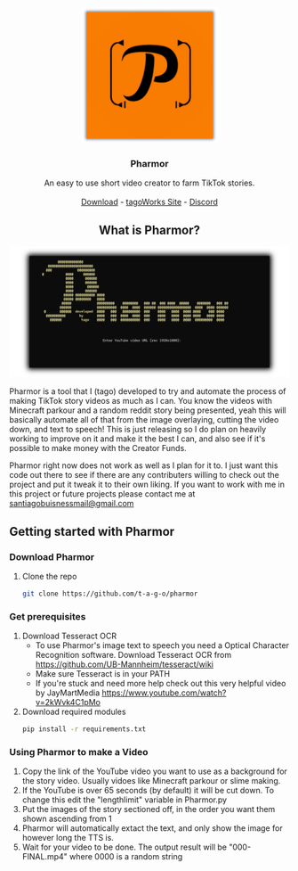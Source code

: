 <br />
<div align="center">
  <a href="https://github.com/t-a-g-o/pharmor">
    <img src="logo.png" alt="Logo" width="245" height="245">
  </a>
<h3 align="center">Pharmor</h3>
  <p align="center">
    An easy to use short video creator to farm TikTok stories.
    <br />
    <br />
    <a href="https://github.com/t-a-g-o/pharmor/releases">Download</a>
    -
    <a href="https://tago.works">tagoWorks Site</a>
    -
    <a href="https://tago.works/discord">Discord</a>
  </p>
</div>
<h2 align="center">What is Pharmor?</h2>

 ![Pharmor](https://github.com/t-a-g-o/pharmor/blob/ba93865ed3764a81b0bbfb1bb32de45c4303acda/showcase.png)

Pharmor is a tool that I (tago) developed to try and automate the process of making TikTok story videos as much as I can. You know the videos with Minecraft parkour and a random reddit story being
presented, yeah this will basically automate all of that from the image overlaying, cutting the video down, and text to speech!
This is just releasing so I do plan on heavily working to improve on it and make it the best I can, and also see if it's possible to make money with the Creator Funds.

Pharmor right now does not work as well as I plan for it to. I just want this code out there to see if there are any contributers willing to check out the project and put it tweak it to their own liking.
If you want to work with me in this project or future projects please contact me at santiagobuisnessmail@gmail.com

## Getting started with Pharmor

### Download Pharmor
1. Clone the repo
   ```sh
   git clone https://github.com/t-a-g-o/pharmor
   ```
### Get prerequisites
1. Download Tesseract OCR
   * To use Pharmor's image text to speech you need a Optical Character Recognition software. Download Tesseract OCR from https://github.com/UB-Mannheim/tesseract/wiki
   * Make sure Tesseract is in your PATH
   * If you're stuck and need more help check out this very helpful video by JayMartMedia https://www.youtube.com/watch?v=2kWvk4C1pMo
2. Download required modules
   ```sh
   pip install -r requirements.txt
   ```
### Using Pharmor to make a Video
1. Copy the link of the YouTube video you want to use as a background for the story video. Usually vidoes like Minecraft parkour or slime making.
2. If the YouTube is over 65 seconds (by default) it will be cut down. To change this edit the "lengthlimit" variable in Pharmor.py
3. Put the images of the story sectioned off, in the order you want them shown ascending from 1
4. Pharmor will automatically extact the text, and only show the image for however long the TTS is.
5. Wait for your video to be done. The output result will be "000-FINAL.mp4" where 0000 is a random string

